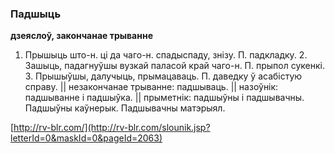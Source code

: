### Падшыць
**дзеяслоў, закончанае трыванне**

1. Прышыць што-н. ці да чаго-н. спадыспаду, знізу. П. падкладку. 2. Зашыць, падагнуўшы вузкай паласой край чаго-н. П. прыпол сукенкі. 3. Прышыўшы, далучыць, прымацаваць. П. даведку ў асабістую справу. || незакончанае трыванне: падшываць. || назоўнік: падшыванне і падшыўка. || прыметнік: падшыўны і падшывачны. Падшыўны каўнерык. Падшывачны матэрыял.

<a rel="author">[http://rv-blr.com/](http://rv-blr.com/slounik.jsp?letterId=0&maskId=0&pageId=2063)</a>
